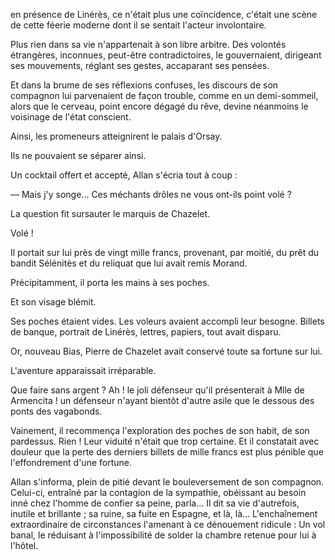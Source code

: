 en présence de Linérès, ce n'était plus une coïncidence, c'était une scène de
cette féerie moderne dont il se sentait l'acteur involontaire.

Plus rien dans sa vie n'appartenait à son libre arbitre. Des volontés
étrangères, inconnues, peut-être contradictoires, le gouvernaient, dirigeant
ses mouvements, réglant ses gestes, accaparant ses pensées.

Et dans la brume de ses réflexions confuses, les discours de son compagnon
lui parvenaient de façon trouble, comme en un demi-sommeil, alors que le
cerveau, point encore dégagé du rêve, devine néanmoins le voisinage de
l'état conscient.

Ainsi, les promeneurs atteignirent le palais d'Orsay.

Ils ne pouvaient se séparer ainsi.

Un cocktail offert et accepté, Allan s'écria tout à coup :

— Mais j'y songe... Ces méchants drôles ne vous ont-ils point volé ?

La question fit sursauter le marquis de Chazelet.

Volé !

Il portait sur lui près de vingt mille francs, provenant, par moitié, du prêt
du bandit Sélénitès et du reliquat que lui avait remis Morand.

Précipitamment, il porta les mains à ses poches.

Et son visage blémit.

Ses poches étaient vides. Les voleurs avaient accompli leur besogne. Billets de banque, portrait de Linérès, lettres, papiers, tout avait disparu.

Or, nouveau Bias, Pierre de Chazelet avait conservé toute sa fortune sur
lui.

L'aventure apparaissait irréparable.

Que faire sans argent ? Ah ! le joli défenseur qu'il présenterait à Mlle de
Armencita ! un défenseur n'ayant bientôt d'autre asile que le dessous des
ponts des vagabonds.

Vainement, il recommença l'exploration des poches de son habit, de son
pardessus. Rien ! Leur viduité n'était que trop certaine. Et il constatait avec douleur que la perte des derniers billets de mille francs est plus pénible que l'effondrement d'une fortune.

Allan s'informa, plein de pitié devant le bouleversement de son compagnon. Celui-ci, entraîné par la contagion de la sympathie, obéissant au besoin inné chez l'homme de confier sa peine, parla... Il dit sa vie d'autrefois, inutile et brillante ; sa ruine, sa fuite en Espagne, et là, là... L'enchaînement extraordinaire de circonstances l'amenant à ce dénouement ridicule : Un vol banal, le réduisant à l'impossibilité de solder la chambre retenue pour lui à l'hôtel.
